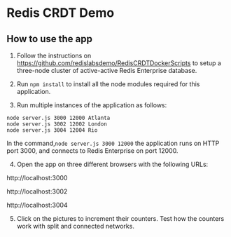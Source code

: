 # Redis CRDT Demo

## How to use the app

1. Follow the instructions on https://github.com/redislabsdemo/RedisCRDTDockerScripts to setup a three-node cluster of active-active Redis Enterprise database.

2. Run `npm install` to install all the node modules required for this application.

3. Run multiple instances of the application as follows:
````
node server.js 3000 12000 Atlanta
node server.js 3002 12002 London
node server.js 3004 12004 Rio
````

In the command,`node server.js 3000 12000` the application runs on HTTP port 3000, and connects to Redis Enterprise on port 12000.

4. Open the app on three different browsers with the following URLs:

http://localhost:3000

http://localhost:3002

http://localhost:3004

5. Click on the pictures to increment their counters. Test how the counters work with split and connected networks.
